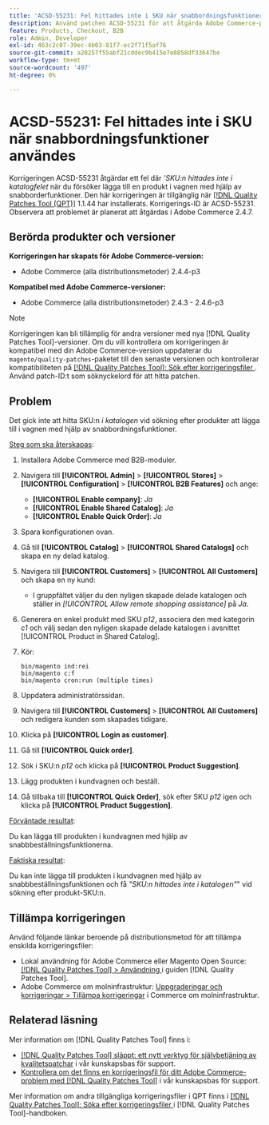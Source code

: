 ```yaml
---
title: 'ACSD-55231: Fel hittades inte i SKU när snabbordningsfunktioner användes'
description: Använd patchen ACSD-55231 för att åtgärda Adobe Commerce-problemet där du fick *'SKU:n hittades inte i katalogfelet* när du försökte lägga till en produkt i kundvagnen med hjälp av snabbbeställningsfunktionerna.
feature: Products, Checkout, B2B
role: Admin, Developer
exl-id: 463c2c07-39ec-4b03-81f7-ec2f71f5af76
source-git-commit: a28257f55abf21cddec9b415e7e8858df33647be
workflow-type: tm+mt
source-wordcount: '497'
ht-degree: 0%

---
```


# ACSD-55231: Fel hittades inte i SKU när snabbordningsfunktioner användes

Korrigeringen ACSD-55231 åtgärdar ett fel där *&#39;SKU:n hittades inte i katalogfelet* när du försöker lägga till en produkt i vagnen med hjälp av snabborderfunktioner. Den här korrigeringen är tillgänglig när [[!DNL Quality Patches Tool (QPT)]](/help/announcements/adobe-commerce-announcements/magento-quality-patches-released-new-tool-to-self-serve-quality-patches.md) 1.1.44 har installerats. Korrigerings-ID är ACSD-55231. Observera att problemet är planerat att åtgärdas i Adobe Commerce 2.4.7.

## Berörda produkter och versioner

**Korrigeringen har skapats för Adobe Commerce-version:**

* Adobe Commerce (alla distributionsmetoder) 2.4.4-p3

**Kompatibel med Adobe Commerce-versioner:**

* Adobe Commerce (alla distributionsmetoder) 2.4.3 - 2.4.6-p3

>[!NOTE]
>
>Korrigeringen kan bli tillämplig för andra versioner med nya [!DNL Quality Patches Tool]-versioner. Om du vill kontrollera om korrigeringen är kompatibel med din Adobe Commerce-version uppdaterar du `magento/quality-patches`-paketet till den senaste versionen och kontrollerar kompatibiliteten på [[!DNL Quality Patches Tool]: Sök efter korrigeringsfiler ](https://experienceleague.adobe.com/tools/commerce-quality-patches/index.html). Använd patch-ID:t som söknyckelord för att hitta patchen.

## Problem

Det gick inte att hitta SKU:n *i katalogen* vid sökning efter produkter att lägga till i vagnen med hjälp av snabbordningsfunktioner.

<u>Steg som ska återskapas</u>:

1. Installera Adobe Commerce med B2B-moduler.
1. Navigera till **[!UICONTROL Admin]** > **[!UICONTROL Stores]** > **[!UICONTROL Configuration]** > **[!UICONTROL B2B Features]** och ange:
   * **[!UICONTROL Enable company]**: *Ja*
   * **[!UICONTROL Enable Shared Catalog]**: *Ja*
   * **[!UICONTROL Enable Quick Order]**: *Ja*
1. Spara konfigurationen ovan.
1. Gå till **[!UICONTROL Catalog]** > **[!UICONTROL Shared Catalogs]** och skapa en ny delad katalog.
1. Navigera till **[!UICONTROL Customers]** > **[!UICONTROL All Customers]** och skapa en ny kund:
   * I gruppfältet väljer du den nyligen skapade delade katalogen och ställer in *[!UICONTROL Allow remote shopping assistance]* på *Ja*.
1. Generera en enkel produkt med SKU *p12*, associera den med kategorin *c1* och välj sedan den nyligen skapade delade katalogen i avsnittet [!UICONTROL Product in Shared Catalog].
1. Kör:

   ```
   bin/magento ind:rei 
   bin/magento c:f 
   bin/magento cron:run (multiple times)
   ```

1. Uppdatera administratörssidan.
1. Navigera till **[!UICONTROL Customers]** > **[!UICONTROL All Customers]** och redigera kunden som skapades tidigare.
1. Klicka på **[!UICONTROL Login as customer]**.
1. Gå till **[!UICONTROL Quick order]**.
1. Sök i SKU:n *p12* och klicka på **[!UICONTROL Product Suggestion]**.
1. Lägg produkten i kundvagnen och beställ.
1. Gå tillbaka till **[!UICONTROL Quick Order]**, sök efter SKU *p12* igen och klicka på **[!UICONTROL Product Suggestion]**.

<u>Förväntade resultat</u>:

Du kan lägga till produkten i kundvagnen med hjälp av snabbbeställningsfunktionerna.

<u>Faktiska resultat</u>:

Du kan inte lägga till produkten i kundvagnen med hjälp av snabbbeställningsfunktionen och få *&quot;SKU:n hittades inte i katalogen&quot;*&quot; vid sökning efter produkt-SKU:n.

## Tillämpa korrigeringen

Använd följande länkar beroende på distributionsmetod för att tillämpa enskilda korrigeringsfiler:

* Lokal användning för Adobe Commerce eller Magento Open Source: [[!DNL Quality Patches Tool] > Användning ](https://experienceleague.adobe.com/docs/commerce-operations/tools/quality-patches-tool/usage.html) i guiden [!DNL Quality Patches Tool].
* Adobe Commerce om molninfrastruktur: [Uppgraderingar och korrigeringar > Tillämpa korrigeringar](https://experienceleague.adobe.com/docs/commerce-cloud-service/user-guide/develop/upgrade/apply-patches.html) i Commerce om molninfrastruktur.

## Relaterad läsning

Mer information om [!DNL Quality Patches Tool] finns i:

* [[!DNL Quality Patches Tool] släppt: ett nytt verktyg för självbetjäning av kvalitetspatchar](/help/announcements/adobe-commerce-announcements/magento-quality-patches-released-new-tool-to-self-serve-quality-patches.md) i vår kunskapsbas för support.
* [Kontrollera om det finns en korrigeringsfil för ditt Adobe Commerce-problem med  [!DNL Quality Patches Tool]](/help/support-tools/patches-available-in-qpt-tool/check-patch-for-magento-issue-with-magento-quality-patches.md) i vår kunskapsbas för support.

Mer information om andra tillgängliga korrigeringsfiler i QPT finns i [[!DNL Quality Patches Tool]: Söka efter korrigeringsfiler ](https://experienceleague.adobe.com/tools/commerce-quality-patches/index.html) i [!DNL Quality Patches Tool]-handboken.

